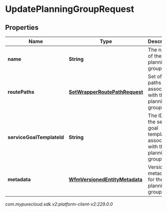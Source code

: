 # UpdatePlanningGroupRequest


## Properties

| Name | Type | Description | Notes |
| ------------ | ------------- | ------------- | ------------- |
| **name** | **String** | The name of the planning group |  [optional] |
| **routePaths** | [**SetWrapperRoutePathRequest**](SetWrapperRoutePathRequest) | Set of route paths to associate with the planning group |  [optional] |
| **serviceGoalTemplateId** | **String** | The ID of the service goal template to associate with this planning group |  [optional] |
| **metadata** | [**WfmVersionedEntityMetadata**](WfmVersionedEntityMetadata) | Version metadata for the planning group |  |




_com.mypurecloud.sdk.v2:platform-client-v2:229.0.0_
